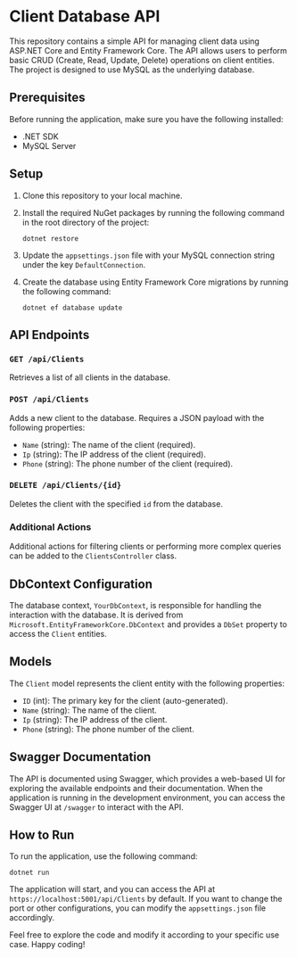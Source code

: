 # Client Database API

This repository contains a simple API for managing client data using ASP.NET Core and Entity Framework Core. The API allows users to perform basic CRUD (Create, Read, Update, Delete) operations on client entities. The project is designed to use MySQL as the underlying database.

## Prerequisites

Before running the application, make sure you have the following installed:

- .NET SDK
- MySQL Server

## Setup

1. Clone this repository to your local machine.

2. Install the required NuGet packages by running the following command in the root directory of the project:

   ```
   dotnet restore
   ```

3. Update the `appsettings.json` file with your MySQL connection string under the key `DefaultConnection`.

4. Create the database using Entity Framework Core migrations by running the following command:

   ```
   dotnet ef database update
   ```

## API Endpoints

### `GET /api/Clients`

Retrieves a list of all clients in the database.

### `POST /api/Clients`

Adds a new client to the database. Requires a JSON payload with the following properties:

- `Name` (string): The name of the client (required).
- `Ip` (string): The IP address of the client (required).
- `Phone` (string): The phone number of the client (required).

### `DELETE /api/Clients/{id}`

Deletes the client with the specified `id` from the database.

### Additional Actions

Additional actions for filtering clients or performing more complex queries can be added to the `ClientsController` class.

## DbContext Configuration

The database context, `YourDbContext`, is responsible for handling the interaction with the database. It is derived from `Microsoft.EntityFrameworkCore.DbContext` and provides a `DbSet` property to access the `Client` entities.

## Models

The `Client` model represents the client entity with the following properties:

- `ID` (int): The primary key for the client (auto-generated).
- `Name` (string): The name of the client.
- `Ip` (string): The IP address of the client.
- `Phone` (string): The phone number of the client.

## Swagger Documentation

The API is documented using Swagger, which provides a web-based UI for exploring the available endpoints and their documentation. When the application is running in the development environment, you can access the Swagger UI at `/swagger` to interact with the API.

## How to Run

To run the application, use the following command:

```
dotnet run
```

The application will start, and you can access the API at `https://localhost:5001/api/Clients` by default. If you want to change the port or other configurations, you can modify the `appsettings.json` file accordingly.

Feel free to explore the code and modify it according to your specific use case. Happy coding!
